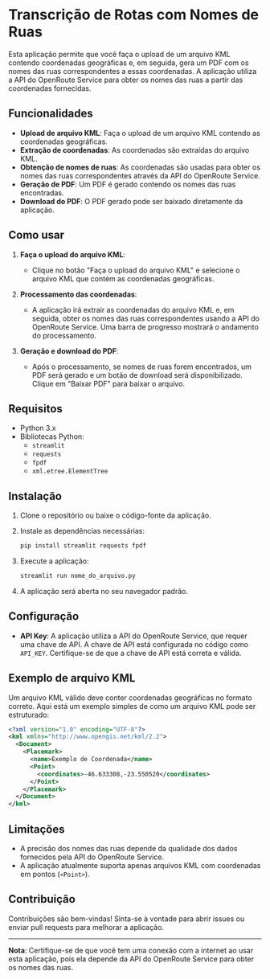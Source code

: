 # Transcrição de Rotas com Nomes de Ruas

Esta aplicação permite que você faça o upload de um arquivo KML contendo coordenadas geográficas e, em seguida, gera um PDF com os nomes das ruas correspondentes a essas coordenadas. A aplicação utiliza a API do OpenRoute Service para obter os nomes das ruas a partir das coordenadas fornecidas.

## Funcionalidades

- **Upload de arquivo KML**: Faça o upload de um arquivo KML contendo as coordenadas geográficas.
- **Extração de coordenadas**: As coordenadas são extraídas do arquivo KML.
- **Obtenção de nomes de ruas**: As coordenadas são usadas para obter os nomes das ruas correspondentes através da API do OpenRoute Service.
- **Geração de PDF**: Um PDF é gerado contendo os nomes das ruas encontradas.
- **Download do PDF**: O PDF gerado pode ser baixado diretamente da aplicação.

## Como usar

1. **Faça o upload do arquivo KML**:
   - Clique no botão "Faça o upload do arquivo KML" e selecione o arquivo KML que contém as coordenadas geográficas.

2. **Processamento das coordenadas**:
   - A aplicação irá extrair as coordenadas do arquivo KML e, em seguida, obter os nomes das ruas correspondentes usando a API do OpenRoute Service. Uma barra de progresso mostrará o andamento do processamento.

3. **Geração e download do PDF**:
   - Após o processamento, se nomes de ruas forem encontrados, um PDF será gerado e um botão de download será disponibilizado. Clique em "Baixar PDF" para baixar o arquivo.

## Requisitos

- Python 3.x
- Bibliotecas Python:
  - `streamlit`
  - `requests`
  - `fpdf`
  - `xml.etree.ElementTree`

## Instalação

1. Clone o repositório ou baixe o código-fonte da aplicação.

2. Instale as dependências necessárias:

   ```bash
   pip install streamlit requests fpdf
   ```

3. Execute a aplicação:

   ```bash
   streamlit run nome_do_arquivo.py
   ```

4. A aplicação será aberta no seu navegador padrão.

## Configuração

- **API Key**: A aplicação utiliza a API do OpenRoute Service, que requer uma chave de API. A chave de API está configurada no código como `API_KEY`. Certifique-se de que a chave de API está correta e válida.

## Exemplo de arquivo KML

Um arquivo KML válido deve conter coordenadas geográficas no formato correto. Aqui está um exemplo simples de como um arquivo KML pode ser estruturado:

```xml
<?xml version="1.0" encoding="UTF-8"?>
<kml xmlns="http://www.opengis.net/kml/2.2">
  <Document>
    <Placemark>
      <name>Exemplo de Coordenada</name>
      <Point>
        <coordinates>-46.633308,-23.550520</coordinates>
      </Point>
    </Placemark>
  </Document>
</kml>
```

## Limitações

- A precisão dos nomes das ruas depende da qualidade dos dados fornecidos pela API do OpenRoute Service.
- A aplicação atualmente suporta apenas arquivos KML com coordenadas em pontos (`<Point>`).

## Contribuição

Contribuições são bem-vindas! Sinta-se à vontade para abrir issues ou enviar pull requests para melhorar a aplicação.

---

**Nota**: Certifique-se de que você tem uma conexão com a internet ao usar esta aplicação, pois ela depende da API do OpenRoute Service para obter os nomes das ruas.
